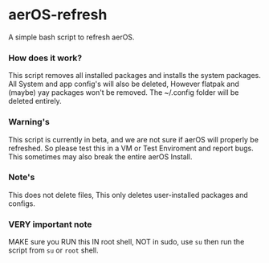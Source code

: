 # aerOS-refresh
A simple bash script to refresh aerOS.

### How does it work?
This script removes all installed packages and installs the system packages. All System and app config's will also be deleted, However flatpak and (maybe) yay packages won't be removed. The ~/.config folder will be deleted entirely.

### Warning's
This script is currently in beta, and we are not sure if aerOS will properly be refreshed. So please test this in a VM or Test Enviroment and report bugs. This sometimes may also break the entire aerOS Install.

### Note's
This does not delete files, This only deletes user-installed packages and configs.

### VERY important note
MAKE sure you RUN this IN root shell, NOT in sudo, use `su` then run the script from `su` or `root` shell.
